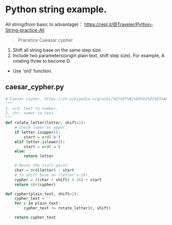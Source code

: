 # Python string example.
All string(from basic to advantage)： https://repl.it/@Traveler/Python-String-practice-All

> Pracetice Caeasar cypher

1. Shift all string base on the same step size.
2. Include two parameters(origin plain text, shift step size). For example, A rotating three to become D.
* Use 'ord' function.

## caesar_cypher.py
```python
# Caesar cipher, https://zh.wikipedia.org/wiki/%E5%87%B1%E6%92%92%E5%AF%86%E7%A2%BC
"""
1. ord: text to number.
2. chr: numer to text.
"""
def rotate_letter(letter, shift=2):
    # Check lower or upper.
    if letter.isupper():
        start = ord('A')
    elif letter.islower():
        start = ord('a')
    else:
        return letter

    # Reset the start point.
    char = ord(letter) - start
    # To shift base on (letter's:26).
    cypher = ((char + shift) % 26) + start
    return chr(cypher)

def cypher(plain_text, shift=2):
    cypher_text = ''
    for c in plain_text:
        cypher_text += rotate_letter(c, shift)

    return cypher_text

```